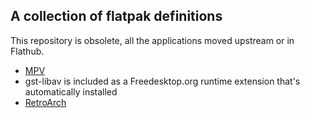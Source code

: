A collection of flatpak definitions
-----------------------------------

This repository is obsolete, all the applications moved upstream
or in Flathub.

- [MPV](https://flathub.org/apps/details/io.github.GnomeMpv)
- gst-libav is included as a Freedesktop.org runtime extension
  that's automatically installed
- [RetroArch](https://flathub.org/apps/details/org.libretro.RetroArch)
